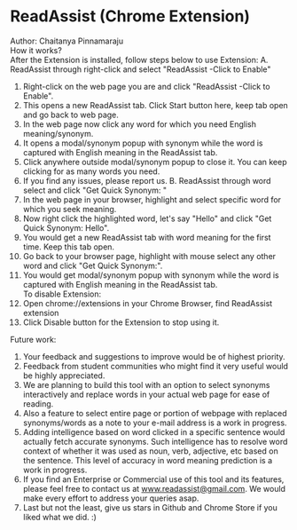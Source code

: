# ReadAssist (Chrome Extension)
Author: Chaitanya Pinnamaraju<br/>
How it works?<br/>
After the Extension is installed, follow steps below to use Extension:
A. ReadAssist through right-click and select "ReadAssist -Click to Enable"
1. Right-click on the web page you are and click "ReadAssist -Click to Enable".
2. This opens a new ReadAssist tab. Click Start button here, keep tab open and go back to web page.
3. In the web page now click any word for which you need English meaning/synonym.
4. It opens a modal/synonym popup with synonym while the word is captured with English meaning in the ReadAssist tab.
5. Click anywhere outside modal/synonym popup to close it. You can keep clicking for as many words you need.
6. If you find any issues, please report us.
B. ReadAssist through word select and click "Get Quick Synonym: "
1. In the web page in your browser, highlight and select specific word for which you seek meaning.
2. Now right click the highlighted word, let's say "Hello" and click "Get Quick Synonym: Hello".
3. You would get a new ReadAssist tab with word meaning for the first time. Keep this tab open.
4. Go back to your browser page, highlight with mouse select any other word and click "Get Quick Synonym:".
5. You would get modal/synonym popup with synonym while the word is captured with English meaning in the ReadAssist tab.
<br/>To disable Extension:<br/>
1. Open chrome://extensions in your Chrome Browser, find ReadAssist extension
2. Click Disable button for the Extension to stop using it. 

Future work:
1. Your feedback and suggestions to improve would be of highest priority.
2. Feedback from student communities who might find it very useful would be highly appreciated.
3. We are planning to build this tool with an option to select synonyms interactively and replace words 
in your actual web page for ease of reading.
4. Also a feature to select entire page or portion of webpage with replaced synonyms/words as a note to 
your e-mail address is a work in progress.
5. Adding intelligence based on word clicked in a specific sentence would actually fetch accurate synonyms. 
Such intelligence has to resolve word context of whether it was used as noun, verb, adjective, etc based on 
the sentence. This level of accuracy in word meaning prediction is a work in progress.
6. If you find an Enterprise or Commercial use of this tool and its features, please feel free to contact us 
at www.readassist@gmail.com. We would make every effort to address your queries asap.
7. Last but not the least, give us stars in Github and Chrome Store if you liked what we did. :)
